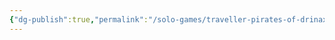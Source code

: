 ```yaml
---
{"dg-publish":true,"permalink":"/solo-games/traveller-pirates-of-drinax/play/maps/tlaiowaha-subsector-excalidraw/","tags":["excalidraw"],"noteIcon":""}
---
```

<style> .container {font-family: sans-serif; text-align: center;} .button-wrapper button {z-index: 1;height: 40px; width: 100px; margin: 10px;padding: 5px;} .excalidraw .App-menu_top .buttonList { display: flex;} .excalidraw-wrapper { height: 800px; margin: 50px; position: relative;} :root[dir="ltr"] .excalidraw .layer-ui__wrapper .zen-mode-transition.App-menu_bottom--transition-left {transform: none;} </style><script src="https://cdn.jsdelivr.net/npm/react@17/umd/react.production.min.js"></script><script src="https://cdn.jsdelivr.net/npm/react-dom@17/umd/react-dom.production.min.js"></script><script type="text/javascript" src="https://cdn.jsdelivr.net/npm/@excalidraw/excalidraw@0/dist/excalidraw.production.min.js"></script><div id="Tlaiowaha_Subsectorexcalidraw.md"></div><script>(function(){const InitialData={"type":"excalidraw","version":2,"source":"https://github.com/zsviczian/obsidian-excalidraw-plugin/releases/tag/1.9.23","elements":[{"type":"image","version":208,"versionNonce":567910649,"isDeleted":false,"id":"SljGHsbEHSVilH35nWrmi","fillStyle":"hachure","strokeWidth":1,"strokeStyle":"solid","roughness":1,"opacity":100,"angle":0,"x":455.13750481922256,"y":-133.91287011460838,"strokeColor":"transparent","backgroundColor":"transparent","width":449.78916363895513,"height":696.3840998445227,"seed":1147503513,"groupIds":[],"frameId":null,"roundness":null,"boundElements":[],"updated":1695001847313,"link":null,"locked":true,"status":"pending","fileId":"c1d5cf3763f2381e2e2a2836fe5a03b1691fbd5e","scale":[1,1]},{"type":"image","version":263,"versionNonce":986171159,"isDeleted":false,"id":"YIIU2RnHwfYr5yONFSy6O","fillStyle":"hachure","strokeWidth":1,"strokeStyle":"solid","roughness":1,"opacity":100,"angle":0,"x":-325.49309352534317,"y":-125.55158473638829,"strokeColor":"transparent","backgroundColor":"transparent","width":766,"height":667,"seed":641489335,"groupIds":["_V8V-qciSLu0dzKCt3Ou0"],"frameId":null,"roundness":null,"boundElements":[],"updated":1695001847313,"link":null,"locked":true,"status":"pending","fileId":"7c3c2d8b32740d6c7a9ba939e9d05fc31ed7ccd0","scale":[1,1]},{"type":"text","version":401,"versionNonce":197990873,"isDeleted":false,"id":"AUNnDBdv","fillStyle":"hachure","strokeWidth":1,"strokeStyle":"solid","roughness":1,"opacity":100,"angle":0,"x":-76.49427637421292,"y":-121.25134102652584,"strokeColor":"#e03131","backgroundColor":"transparent","width":192.260009765625,"height":25,"seed":1120394393,"groupIds":["_V8V-qciSLu0dzKCt3Ou0"],"frameId":null,"roundness":null,"boundElements":[],"updated":1695001847313,"link":null,"locked":true,"fontSize":20,"fontFamily":1,"text":"POD Book 2 pg 179","rawText":"POD Book 2 pg 179","textAlign":"left","verticalAlign":"top","containerId":null,"originalText":"POD Book 2 pg 179","lineHeight":1.25,"baseline":17}],"appState":{"theme":"light","viewBackgroundColor":"#ffffff","currentItemStrokeColor":"#e03131","currentItemBackgroundColor":"transparent","currentItemFillStyle":"hachure","currentItemStrokeWidth":1,"currentItemStrokeStyle":"solid","currentItemRoughness":1,"currentItemOpacity":100,"currentItemFontFamily":1,"currentItemFontSize":20,"currentItemTextAlign":"left","currentItemStartArrowhead":null,"currentItemEndArrowhead":"arrow","scrollX":393.616545866916,"scrollY":769.0541535256802,"zoom":{"value":0.6000000000000001},"currentItemRoundness":"round","gridSize":null,"gridColor":{"Bold":"#C9C9C9FF","Regular":"#EDEDEDFF"},"currentStrokeOptions":null,"previousGridSize":null,"frameRendering":{"enabled":true,"clip":true,"name":true,"outline":true}},"files":{}};InitialData.scrollToContent=true;App=()=>{const e=React.useRef(null),t=React.useRef(null),[n,i]=React.useState({width:void 0,height:void 0});return React.useEffect(()=>{i({width:t.current.getBoundingClientRect().width,height:t.current.getBoundingClientRect().height});const e=()=>{i({width:t.current.getBoundingClientRect().width,height:t.current.getBoundingClientRect().height})};return window.addEventListener("resize",e),()=>window.removeEventListener("resize",e)},[t]),React.createElement(React.Fragment,null,React.createElement("div",{className:"excalidraw-wrapper",ref:t},React.createElement(ExcalidrawLib.Excalidraw,{ref:e,width:n.width,height:n.height,initialData:InitialData,viewModeEnabled:!0,zenModeEnabled:!0,gridModeEnabled:!1})))},excalidrawWrapper=document.getElementById("Tlaiowaha_Subsectorexcalidraw.md");ReactDOM.render(React.createElement(App),excalidrawWrapper);})();</script>
